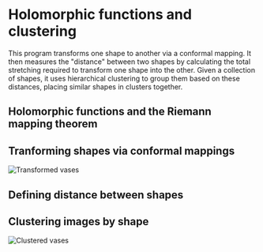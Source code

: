 # Holomorphic functions and clustering
This program transforms one shape to another via a conformal mapping. It then measures the "distance" between two shapes by calculating the total stretching required to transform one shape into the other. Given a collection of shapes, it uses hierarchical clustering to group them based on these distances, placing similar shapes in clusters together. 

## Holomorphic functions and the Riemann mapping theorem



## Tranforming shapes via conformal mappings

![Transformed vases](https://i.imgur.com/s7FAmX5.png)

## Defining distance between shapes



## Clustering images by shape

![Clustered vases](https://i.imgur.com/KIkO8Xa.jpg)
